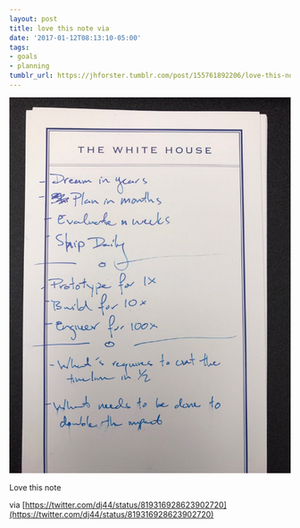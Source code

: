 ```yaml
---
layout: post
title: love this note via
date: '2017-01-12T08:13:10-05:00'
tags:
- goals
- planning
tumblr_url: https://jhforster.tumblr.com/post/155761892206/love-this-note-via
---
```

 ![](/tumblr_files/tumblr_ojo4pzm2Qh1uxadqoo1_1280.jpg)  

Love this note

via [https://twitter.com/dj44/status/819316928623902720](https://twitter.com/dj44/status/819316928623902720)

